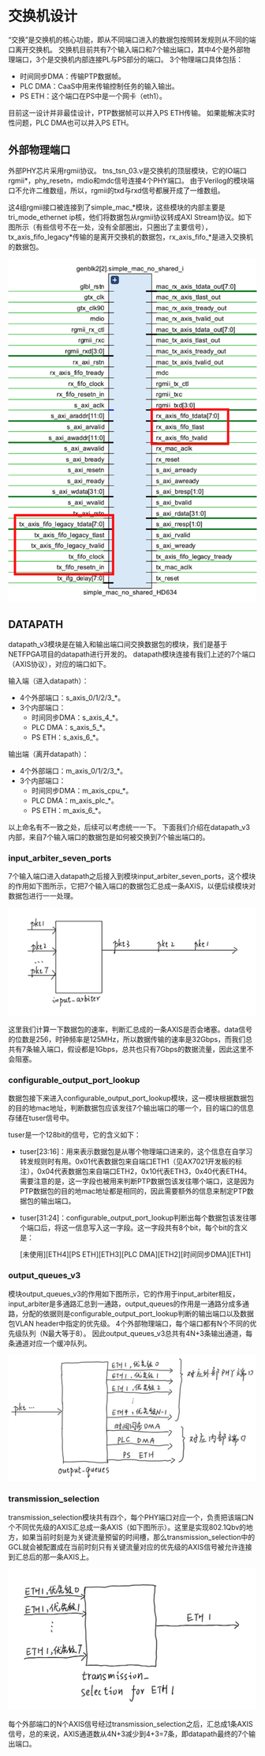 # 交换机设计
“交换”是交换机的核心功能，即从不同端口进入的数据包按照转发规则从不同的端口离开交换机。
交换机目前共有7个输入端口和7个输出端口，其中4个是外部物理端口，3个是交换机内部连接PL与PS部分的端口。
3个物理端口具体包括：
* 时间同步DMA：传输PTP数据帧。
* PLC DMA：CaaS中用来传输控制任务的输入输出。
* PS ETH：这个端口在PS中是一个网卡（eth1）。

目前这一设计并非最佳设计，PTP数据帧可以并入PS ETH传输。
如果能解决实时性问题，PLC DMA也可以并入PS ETH。

## 外部物理端口
外部PHY芯片采用rgmii协议。
tns_tsn_03.v是交换机的顶层模块，它的IO端口rgmii\*，phy_resetn，mdio和mdc信号连接4个PHY端口。
由于Verilog的模块端口不允许二维数组，所以，rgmii的txd与rxd信号都展开成了一维数组。

这4组rgmii接口被连接到了simple_mac_\*模块，这些模块的内部主要是tri_mode_ethernet ip核，他们将数据包从rgmii协议转成AXI Stream协议。如下图所示（有些信号不在一处，没有全部圈出，只圈出了主要信号），tx_axis_fifo_legacy\*传输的是离开交换机的数据包，rx_axis_fifo_\*是进入交换机的数据包。

![](image/simple_mac.png)

## DATAPATH
datapath_v3模块是在输入和输出端口间交换数据包的模块，我们是基于NETFPGA项目的datapath进行开发的。
datapath模块连接有我们上述的7个端口（AXIS协议），对应的端口如下。

输入端（进入datapath）：
* 4个外部端口：s_axis_0/1/2/3_\*。
* 3个内部端口：
    * 时间同步DMA：s_axis_4_\*。
    * PLC DMA：s_axis_5_\*。
    * PS ETH：s_axis_6_\*。

输出端（离开datapath）：
* 4个外部端口：m_axis_0/1/2/3_\*。
* 3个内部端口：
    * 时间同步DMA：m_axis_cpu_\*。
    * PLC DMA：m_axis_plc_\*。
    * PS ETH：m_axis_6_\*。

以上命名有不一致之处，后续可以考虑统一一下。
下面我们介绍在datapath_v3内部，来自7个输入端口的数据包是如何被交换到7个输出端口的。

### input_arbiter_seven_ports
7个输入端口进入datapath之后接入到模块input_arbiter_seven_ports，这个模块的作用如下图所示，它把7个输入端口的数据包汇总成一条AXIS，以便后续模块对数据包进行一一处理。

![](image/input_arbiter.png)

这里我们计算一下数据包的速率，判断汇总成的一条AXIS是否会堵塞。data信号的位数是256，时钟频率是125MHz，所以数据传输的速率是32Gbps，而我们总共有7条输入端口，假设都是1Gbps，总共也只有7Gbps的数据流量，因此这里不会阻塞。

### configurable_output_port_lookup
数据包接下来进入configurable_output_port_lookup模块，这一模块根据数据包的目的地mac地址，判断数据包应该发往7个输出端口的哪一个，目的端口的信息存储在tuser信号中。

tuser是一个128bit的信号，它的含义如下：
* tuser[23:16]：用来表示数据包是从哪个物理端口进来的，这个信息在自学习转发规则时有用。0x01代表数据包来自端口ETH1（见AX7021开发板的标注），0x04代表数据包来自端口ETH2，0x10代表ETH3，0x40代表ETH4。需要注意的是，这一字段也被用来判断PTP数据包该发往哪个端口，这是因为PTP数据包的目的地mac地址都是相同的，因此需要额外的信息来制定PTP数据包的输出端口。
* tuser[31:24]：configurable_output_port_lookup判断出每个数据包该发往哪个端口后，将这一信息写入这一字段。这一字段共有8个bit，每个bit的含义是：

    [未使用][ETH4][PS ETH][ETH3][PLC DMA][ETH2][时间同步DMA][ETH1]

### output_queues_v3
模块output_queues_v3的作用如下图所示，它的作用于input_arbiter相反，input_arbiter是多通路汇总到一通路，output_queues的作用是一通路分成多通路，分配的依据则是configurable_output_port_lookup判断的输出端口以及数据包VLAN header中指定的优先级。
4个外部物理端口，每个端口都有N个不同的优先级队列（N最大等于8）。
因此output_queues_v3总共有4N+3条输出通道，每条通道对应一个缓冲队列。

![](image/output_queues.png)

### transmission_selection
transmission_selection模块共有四个，每个PHY端口对应一个，负责把该端口N个不同优先级的AXIS汇总成一条AXIS（如下图所示）。这里是实现802.1Qbv的地方，如果当前时刻是为关键流量预留的时间槽，那么transmission_selection中的GCL就会被配置成在当前时刻只有关键流量对应的优先级的AXIS信号被允许连接到汇总后的那一条AXIS上。

![](image/transmission_selection.png)

每个外部端口的N个AXIS信号经过transmission_selection之后，汇总成1条AXIS信号，总的来说，AXIS通道数从4N+3减少到4+3=7条，即datapath最终的7个输出端口。